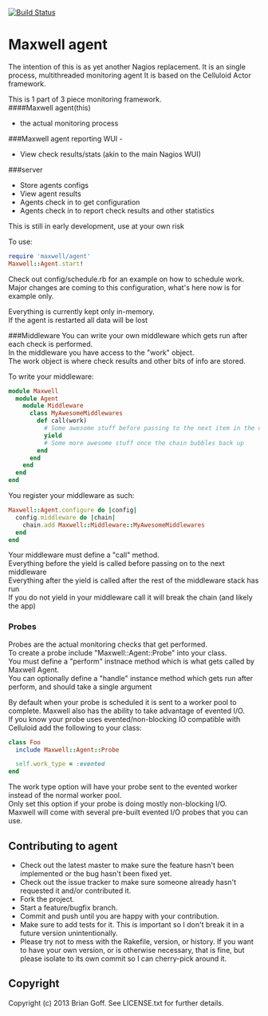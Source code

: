 [![Build Status](https://travis-ci.org/cpuguy83/maxwell_agent.png)](https://travis-ci.org/cpuguy83/maxwell_agent)

# Maxwell agent

The intention of this is as yet another Nagios replacement.
It is an single process, multithreaded monitoring agent
It is based on the Celluloid Actor framework.

This is 1 part of 3 piece monitoring framework.<br>
####Maxwell agent(this)
 - the actual monitoring process

###Maxwell agent reporting WUI -
 - View check results/stats (akin to the main Nagios WUI)

###server
 - Store agents configs
 - View agent results
 - Agents check in to get configuration
 - Agents check in to report check results and other statistics

This is still in early development, use at your own risk

To use:
```ruby
require 'maxwell/agent'
Maxwell::Agent.start!
```
Check out config/schedule.rb for an example on how to schedule work.<br />
Major changes are coming to this configuration, what's here now is for example only.

Everything is currently kept only in-memory.<br>
If the agent is restarted all data will be lost<br>


###Middleware
You can write your own middleware which gets run after each check is performed.<br>
In the middleware you have access to the "work" object.<br>
The work object is where check results and other bits of info are stored.

To write your middleware:
```ruby
module Maxwell
  module Agent
    module Middleware
      class MyAwesomeMiddlewares
        def call(work)
          # Some awesome stuff before passing to the next item in the chain
          yield
          # Some more awesome stuff once the chain bubbles back up
        end
      end
    end
  end
end
```
You register your middleware as such:
```ruby
Maxwell::Agent.configure do |config|
  config.middleware do |chain|
    chain.add Maxwell::Middleware::MyAwesomeMiddlewares
  end
end
```
Your middleware must define a "call" method.<br>
Everything before the yield is called before passing on to the next middleware<br>
Everything after the yield is called after the rest of the middleware stack has run<br>
If you do not yield in your middleware call it will break the chain (and likely the app)


### Probes
Probes are the actual monitoring checks that get performed.<br />
To create a probe include "Maxwell::Agent::Probe" into your class.<br />
You must define a "perform" instnace method which is what gets called by Maxwell Agent.<br />
You can optionally define a "handle" instance method which gets run after perform, and should take a single argument<br />

By default when your probe is scheduled it is sent to a worker pool to complete.
Maxwell also has the ability to take advantage of evented I/O.<br />
If you know your probe uses evented/non-blocking IO compatible with Celluloid add the following to your class:
```ruby
class Foo
  include Maxwell::Agent::Probe

  self.work_type = :evented
end
```
The work type option will have your probe sent to the evented worker instead of the normal worker pool.<br />
Only set this option if your probe is doing mostly non-blocking I/O.<br />
Maxwell will come with several pre-built evented I/O probes that you can use.

## Contributing to agent

* Check out the latest master to make sure the feature hasn't been implemented or the bug hasn't been fixed yet.
* Check out the issue tracker to make sure someone already hasn't requested it and/or contributed it.
* Fork the project.
* Start a feature/bugfix branch.
* Commit and push until you are happy with your contribution.
* Make sure to add tests for it. This is important so I don't break it in a future version unintentionally.
* Please try not to mess with the Rakefile, version, or history. If you want to have your own version, or is otherwise necessary, that is fine, but please isolate to its own commit so I can cherry-pick around it.

## Copyright

Copyright (c) 2013 Brian Goff. See LICENSE.txt for
further details.



